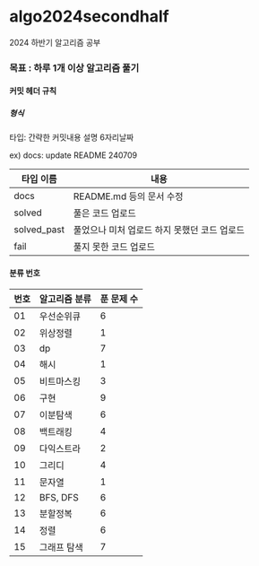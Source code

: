 # algo2024secondhalf

2024 하반기 알고리즘 공부

### 목표 : 하루 1개 이상 알고리즘 풀기

[문제풀이 상황 노션]:https://potent-light-313.notion.site/2024-8ef158496c324f85921834d1b9517fb5?pvs=4



#### 커밋 헤더 규칙

##### 형식

타입: 간략한 커밋내용 설명 6자리날짜

ex) docs: update README 240709



| 타입 이름  | 내용 |
|----|----|
| docs | README.md 등의 문서 수정 |
| solved | 풀은 코드 업로드 |
| solved_past | 풀었으나 미처 업로드 하지 못했던 코드 업로드 |
| fail | 풀지 못한 코드 업로드 |



#### 분류 번호

| 번호 |알고리즘 분류|푼 문제 수|
|----|----|----|
|01|우선순위큐|6|
|02|위상정렬|1|
|03|dp|7|
|04|해시|1|
|05|비트마스킹|3|
|06|구현|9|
|07|이분탐색|6|
|08|백트래킹|4|
|09|다익스트라|2|
|10|그리디|4|
|11|문자열|1|
|12|BFS, DFS|6|
|13|분할정복|6|
|14|정렬| 6          |
|15|그래프 탐색|7|
